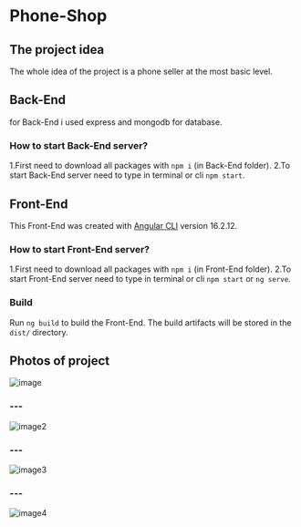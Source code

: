 # Phone-Shop

## The project idea
The whole idea of ​​the project is a phone seller at the most basic level.


## Back-End
for Back-End i used express and mongodb for database.


### How to start Back-End server?
1.First need to download all packages with `npm i` (in Back-End folder).
2.To start Back-End server need to type in terminal or cli `npm start`.


## Front-End
This Front-End was created with [Angular CLI](https://github.com/angular/angular-cli) version 16.2.12.


### How to start Front-End server?
1.First need to download all packages with `npm i` (in Front-End folder).
2.To start Front-End server need to type in terminal or cli `npm start` or `ng serve`.

### Build
Run `ng build` to build the Front-End. The build artifacts will be stored in the `dist/` directory.

## Photos of project

![image](https://github.com/vadiimXD/Phone-Shop/assets/117583181/dd2e23af-3c68-484a-a5d1-78d515e439e6)
### ---
![image2](https://github.com/vadiimXD/Phone-Shop/assets/117583181/98811eca-d4ad-4af5-a5e1-226c37763b08)
### ---
![image3](https://github.com/vadiimXD/Phone-Shop/assets/117583181/014d2789-f1a7-4b9d-867f-2837ae8148c4)
### ---
![image4](https://github.com/vadiimXD/Phone-Shop/assets/117583181/4c603883-b72c-402d-a6a8-cbf8840d9d85)

